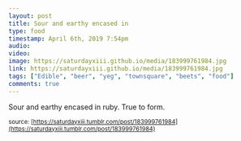 ```yaml
---
layout: post
title: Sour and earthy encased in
type: food
timestamp: April 6th, 2019 7:54pm
audio: 
video: 
image: https://saturdayxiii.github.io/media/183999761984.jpg
link: https://saturdayxiii.github.io/media/183999761984.jpg
tags: ["Edible", "beer", "yeg", "townsquare", "beets", "food"]
comments: true
---
```

Sour and earthy encased in ruby.  True to form.
 
  
<small>source: [https://saturdayxiii.tumblr.com/post/183999761984](https://saturdayxiii.tumblr.com/post/183999761984)</small>